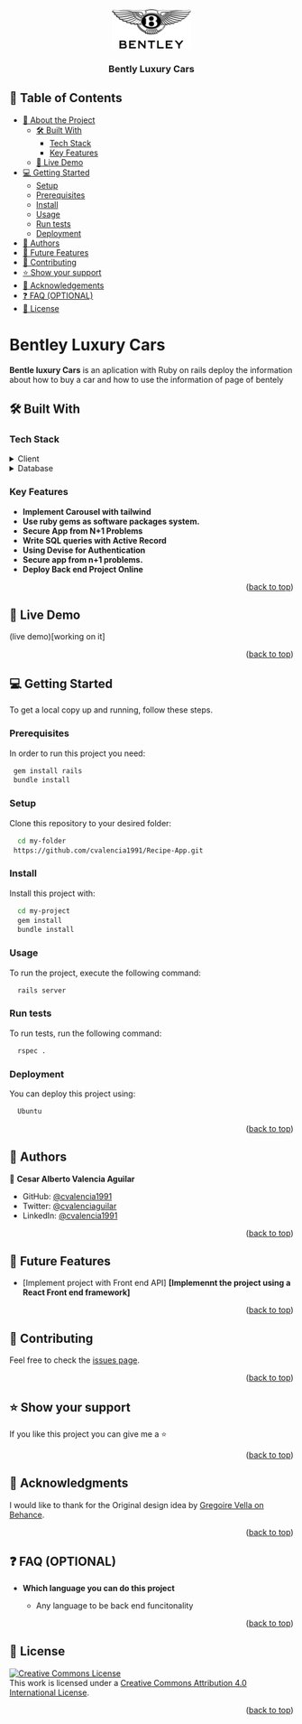 <a name="readme-top"></a>


<div align="center">

  <img src="Bently_logo.png" alt="logo" width="140"  height="auto" />
  <br/>
  <h3><b>Bently Luxury Cars</b></h3>
</div>

## 📗 Table of Contents

- [📖 About the Project](#about-project)
  - [🛠 Built With](#built-with)
    - [Tech Stack](#tech-stack)
    - [Key Features](#key-features)
  - [🚀 Live Demo](#live-demo)
- [💻 Getting Started](#getting-started)
  - [Setup](#setup)
  - [Prerequisites](#prerequisites)
  - [Install](#install)
  - [Usage](#usage)
  - [Run tests](#run-tests)
  - [Deployment](#triangular_flag_on_post-deployment)
- [👥 Authors](#authors)
- [🔭 Future Features](#future-features)
- [🤝 Contributing](#contributing)
- [⭐️ Show your support](#support)
- [🙏 Acknowledgements](#acknowledgements)
- [❓ FAQ (OPTIONAL)](#faq)
- [📝 License](#license)


# Bentley Luxury Cars <a name="about-project"></a>

**Bentle luxury Cars** is an aplication with Ruby on rails deploy the information about how to buy a car and
how to use the information of page of bentely

## 🛠 Built With <a name="built-with"></a>

### Tech Stack <a name="tech-stack"></a>


<details>
  <summary>Client</summary>
  <ul>
    <li><a href="https://rubyonrails.org/">Ruby on rails </a></li>
  </ul>
</details>

<details>
<summary>Database</summary>
  <ul>
    <li><a href="https://www.postgresql.org/">PostgreSQL</a></li>
  </ul>
</details>


### Key Features <a name="key-features"></a>

- **Implement Carousel with tailwind**
- **Use ruby gems as software packages system.**
- **Secure App from N+1 Problems**
- **Write SQL queries with Active Record**
- **Using Devise for Authentication**
- **Secure app from n+1 problems.**
- **Deploy Back end Project Online**

<p align="right">(<a href="#readme-top">back to top</a>)</p>


## 🚀 Live Demo <a name="live-demo"></a>


(live demo)[working on it]

<p align="right">(<a href="#readme-top">back to top</a>)</p>



## 💻 Getting Started <a name="getting-started"></a>

To get a local copy up and running, follow these steps.

### Prerequisites

In order to run this project you need:


```sh
 gem install rails
 bundle install
```


### Setup

Clone this repository to your desired folder:

```sh
  cd my-folder
 https://github.com/cvalencia1991/Recipe-App.git
```


### Install

Install this project with:


```sh
  cd my-project
  gem install
  bundle install
```


### Usage

To run the project, execute the following command:


```sh
  rails server
```


### Run tests

To run tests, run the following command:


```sh
  rspec .
```


### Deployment

You can deploy this project using:


```sh
  Ubuntu
```


<p align="right">(<a href="#readme-top">back to top</a>)</p>


## 👥 Authors <a name="authors"></a>

👤 **Cesar Alberto Valencia Aguilar**

- GitHub: [@cvalencia1991](https://github.com/cvalencia1991)
- Twitter: [@cvalenciaguilar](https://twitter.com/cvalenciaguilar)
- LinkedIn: [@cvalencia1991](https://www.linkedin.com/in/cvalenciaguilar/)

<p align="right">(<a href="#readme-top">back to top</a>)</p>


## 🔭 Future Features <a name="future-features"></a>


- [Implement project with Front end API] **[Implemennt the project using a React Front end framework]**

<p align="right">(<a href="#readme-top">back to top</a>)</p>


## 🤝 Contributing <a name="contributing"></a>


Feel free to check the [issues page](https://github.com/cvalencia1991/Recipe-App/issues).

<p align="right">(<a href="#readme-top">back to top</a>)</p>


## ⭐️ Show your support <a name="support"></a>


If you like this project you can give me a ⭐️

<p align="right">(<a href="#readme-top">back to top</a>)</p>


## 🙏 Acknowledgments <a name="acknowledgements"></a>


I would like to thank for the  Original design idea by [Gregoire Vella on Behance](https://www.behance.net/gallery/87986829/What-if-Bentley-website-was-luxurious-Concept).

<p align="right">(<a href="#readme-top">back to top</a>)</p>


## ❓ FAQ (OPTIONAL) <a name="faq"></a>


- **Which language you can do this project**

  - Any language to be back end funcitonality



<p align="right">(<a href="#readme-top">back to top</a>)</p>


## 📝 License <a name="license"></a>

<a rel="license" href="http://creativecommons.org/licenses/by/4.0/"><img alt="Creative Commons License" style="border-width:0" src="https://i.creativecommons.org/l/by/4.0/88x31.png" /></a><br />This work is licensed under a <a rel="license" href="http://creativecommons.org/licenses/by/4.0/">Creative Commons Attribution 4.0 International License</a>.

<p align="right">(<a href="#readme-top">back to top</a>)</p>
